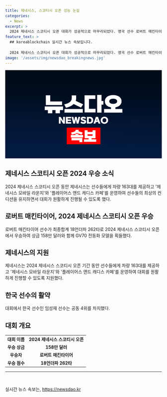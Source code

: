 ```yaml
---
title: 제네시스, 스코티시 오픈 성능 눈길
categories:
  - News
excerpt: >
  2024 제네시스 스코티시 오픈 대회가 성공적으로 마무리되었다. 영국 선수 로버트 매킨타이어가 최종합계 18언더파 262타로 우승하여 상금 158만 달러와 함께 GV70 전동화 모델을 획들했다. 한국 선수 임성재는 공동 4위를 차지했으며, 대회 기간 제네시스는 선수 이동을 위해 163대의 차량을 제공했고, 제네시스 모바일 라운지와 플레이어스 앤드 캐디스 카페를 운영하여 선수들의 편의를 도왔다.
feature_text: >
  ## koreablockchain 실시간 뉴스 속보입니다.

  2024 제네시스 스코티시 오픈 대회가 성공적으로 마무리되었다. 영국 선수 로버트 매킨타이어가 최종합계 18언더파 262타로 우승하여 상금 158만 달러와 함께 GV70 전동화 모델을 획들했다. 한국 선수 임성재는 공동 4위를 차지했으며, 대회 기간 제네시스는 선수 이동을 위해 163대의 차량을 제공했고, 제네시스 모바일 라운지와 플레이어스 앤드 캐디스 카페를 운영하여 선수들의 편의를 도왔다.
image: '/assets/img/newsdao_breakingnews.jpg'
---
```


<p><img src="/assets/img/newsdao_breakingnews.jpg" alt="koreablockchain 속보" /></p>

<h2 data-ke-size="size26">제네시스 스코티시 오픈 2024 우승 소식</h2>

<p data-ke-size="size16">2024 제네시스 스코티시 오픈 동안 제네시스는 선수들에게 차량 163대를 제공하고 '제네시스 모바일 라운지'와 '플레이어스 앤드 캐디스 카페'를 운영하여 선수들의 최상의 컨디션을 유지하면서 대회가 원활하게 진행될 수 있도록 했다.</p>

<h2 data-ke-size="size26">로버트 매킨타이어, 2024 제네시스 스코티시 오픈 우승</h2>

<p data-ke-size="size16">로버트 매킨타이어 선수가 최종합계 18언더파 262타로 2024 제네시스 스코티시 오픈에서 우승하여 상금 158만 달러와 함께 GV70 전동화 모델을 획들했다.</p>

<h2 data-ke-size="size26">제네시스의 지원</h2>

<p data-ke-size="size16">제네시스는 2024 제네시스 스코티시 오픈 기간 동안 선수들에게 차량 163대를 제공하고 '제네시스 모바일 라운지'와 '플레이어스 앤드 캐디스 카페'를 운영하여 대회를 원활하게 진행할 수 있도록 지원했다.</p>

<h2 data-ke-size="size26">한국 선수의 활약</h2>

<p data-ke-size="size16">대회에서 한국 선수인 임성재 선수는 공동 4위를 차지했다.</p>

<h2 data-ke-size="size26">대회 개요</h2>

<table>
  <tr>
    <td style="text-align: center; height: 17px;"><b>대회 이름</b></td>
    <td style="text-align: center; height: 17px;"><b>2024 제네시스 스코티시 오픈</b></td>
  </tr>
  <tr>
    <td style="text-align: center; height: 17px;"><b>우승 상금</b></td>
    <td style="text-align: center; height: 17px;"><b>158만 달러</b></td>
  </tr>
  <tr>
    <td style="text-align: center; height: 17px;"><b>우승자</b></td>
    <td style="text-align: center; height: 17px;"><b>로버트 매킨타이어</b></td>
  </tr>
  <tr>
    <td style="text-align: center; height: 17px;"><b>우승 점수</b></td>
    <td style="text-align: center; height: 17px;"><b>18언더파 262타</b></td>
  </tr>
</table>

<hr data-ke-size="size16">

<p data-ke-size="size16">&nbsp;</p>
실시간 뉴스 속보는, <a href="https://newsdao.kr" rel="dofollow">https://newsdao.kr</a>


